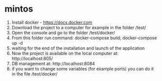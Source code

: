 # mintos
1) Install docker - https://docs.docker.com
2) Download the project to a computer for example in the folder /test/
3) Open the console and go to the folder /test/docker/
4) From this folder run command: docker-compose build; docker-compose up -d
5) waiting for the end of the installation and launch of the application
6) Now the project is available on the local computer at: http://localhost:805/
7) DB management at: http://localhost:8084
8) if you want to change some variables (for example ports) you can do it in the file /test/docker/
